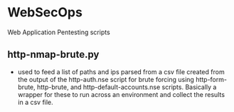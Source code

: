 # WebSecOps
Web Application Pentesting scripts

## http-nmap-brute.py
* used to feed a list of paths and ips parsed from a csv file created from the output of the http-auth.nse script for brute forcing using http-form-brute, http-brute, and http-default-accounts.nse scripts. Basically a wrapper for these to run across an environment and collect the results in a csv file. 
